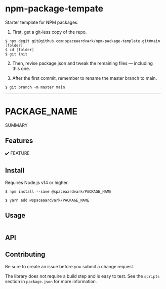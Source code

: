 # npm-package-tempate

Starter template for NPM packages.

1. First, get a git-less copy of the repo.

```shell
$ npx degit git@github.com:spaceaardvark/npm-package-template.git#main [folder]
$ cd [folder]
$ git init
```

2. Then, revise package.json and tweak the remaining files &mdash; including this one.

3. After the first commit, remember to rename the master branch to main.

```shell
$ git branch -m master main
```

---

# PACKAGE_NAME

SUMMARY

## Features

:heavy_check_mark: FEATURE

## Install

Requires Node.js v14 or higher.

```shell
$ npm install --save @spaceaardvark/PACKAGE_NAME
```

```shell
$ yarn add @spaceaardvark/PACKAGE_NAME
```

## Usage

```javascript
```

## API

## Contributing

Be sure to create an issue before you submit a change request.

The library does not require a build step and is easy to test. See the `scripts` 
section in `package.json` for more information.

